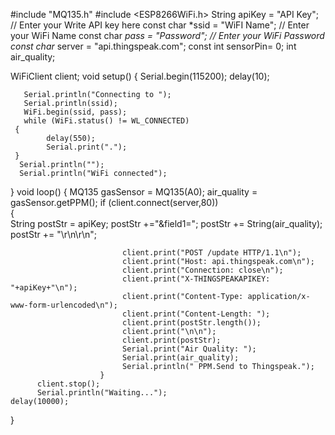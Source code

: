 #include "MQ135.h"
#include <ESP8266WiFi.h>
String apiKey = "API Key";     //  Enter your Write API key here
const char *ssid =  "WiFI Name";     // Enter your WiFi Name
const char *pass =  "Password"; // Enter your WiFi Password
const char* server = "api.thingspeak.com";
const int sensorPin= 0;
int air_quality;

WiFiClient client;
void setup() 
{
       Serial.begin(115200); 
       delay(10);
       
       Serial.println("Connecting to ");
       Serial.println(ssid);
       WiFi.begin(ssid, pass);
       while (WiFi.status() != WL_CONNECTED) 
     {
            delay(550);
            Serial.print(".");
     }
      Serial.println("");
      Serial.println("WiFi connected");
 }
void loop() 
{
     MQ135 gasSensor = MQ135(A0);
     air_quality = gasSensor.getPPM();
                      if (client.connect(server,80))   
                      {  
                             String postStr = apiKey;
                             postStr +="&field1=";
                             postStr += String(air_quality);
                             postStr += "\r\n\r\n";
 
                             client.print("POST /update HTTP/1.1\n");
                             client.print("Host: api.thingspeak.com\n");
                             client.print("Connection: close\n");
                             client.print("X-THINGSPEAKAPIKEY: "+apiKey+"\n");
                             client.print("Content-Type: application/x-www-form-urlencoded\n");
                             client.print("Content-Length: ");
                             client.print(postStr.length());
                             client.print("\n\n");
                             client.print(postStr);
                             Serial.print("Air Quality: ");
                             Serial.print(air_quality);
                             Serial.println(" PPM.Send to Thingspeak.");
                        }
          client.stop();
          Serial.println("Waiting...");
    delay(10000);
}

